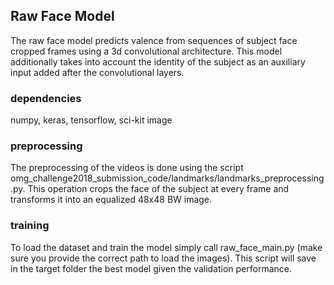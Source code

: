 ## Raw Face Model

The raw face model predicts valence from sequences of subject face cropped frames using a 3d convolutional architecture. This model additionally takes into account the identity of the subject as an auxiliary input added after the convolutional layers.

### dependencies

numpy, keras, tensorflow, sci-kit image 
 

### preprocessing

The preprocessing of the videos is done using the script omg_challenge2018_submission_code/landmarks/landmarks_preprocessing.py.
This operation crops the face of the subject at every frame and transforms it into an equalized 48x48 BW image.


### training

To load the dataset and train the model simply call raw_face_main.py (make sure you provide the correct path to load the images). This script will save in the target folder the best model given the validation performance.

